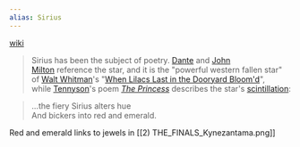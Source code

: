 ```yaml
---
alias: Sirius
---
```

[wiki](https://en.wikipedia.org/wiki/Sirius)

> Sirius has been the subject of poetry. [Dante](https://en.wikipedia.org/wiki/Dante "Dante") and [John Milton](https://en.wikipedia.org/wiki/John_Milton "John Milton") reference the star, and it is the "powerful western fallen star" of [Walt Whitman](https://en.wikipedia.org/wiki/Walt_Whitman "Walt Whitman")'s "[When Lilacs Last in the Dooryard Bloom'd](https://en.wikipedia.org/wiki/When_Lilacs_Last_in_the_Dooryard_Bloom%27d "When Lilacs Last in the Dooryard Bloom'd")", while [Tennyson](https://en.wikipedia.org/wiki/Tennyson "Tennyson")'s poem [_The Princess_](https://en.wikipedia.org/wiki/The_Princess_(Tennyson_poem) "The Princess (Tennyson poem)") describes the star's [scintillation](https://en.wikipedia.org/wiki/Scintillation_(astronomy) "Scintillation (astronomy)"):

> ...the fiery Sirius alters hue  
> And bickers into red and emerald.

Red and emerald links to jewels in [[2) THE_FINALS_Kynezantama.png]]



